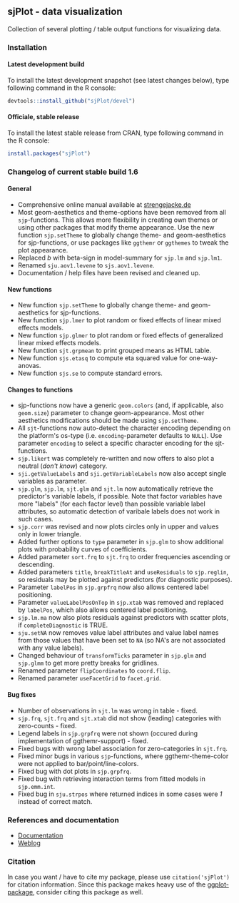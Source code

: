 sjPlot - data visualization
------------------------------------------------------------------------------
Collection of several plotting / table output functions for visualizing data.

### Installation

#### Latest development build

To install the latest development snapshot (see latest changes below), type following command in the R console:

```r
devtools::install_github("sjPlot/devel")
```

#### Officiale, stable release
To install the latest stable release from CRAN, type following command in the R console:

```r
install.packages("sjPlot")
```

### Changelog of current stable build 1.6

#### General
* Comprehensive online manual available at [strengejacke.de](http://www.strengejacke.de/sjPlot/)
* Most geom-aesthetics and theme-options have been removed from all `sjp`-functions. This allows more flexibility in creating own themes or using other packages that modify theme appearance. Use the new function `sjp.setTheme` to globally change theme- and geom-aesthetics for sjp-functions, or use packages like `ggthemr` or `ggthemes` to tweak the plot appearance.
* Replaced _b_ with beta-sign in model-summary for `sjp.lm` and `sjp.lm1`.
* Renamed `sju.aov1.levene` to `sjs.aov1.levene`.
* Documentation / help files have been revised and cleaned up.

#### New functions
* New function `sjp.setTheme` to globally change theme- and geom-aesthetics for sjp-functions.
* New function `sjp.lmer` to plot random or fixed effects of linear mixed effects models.
* New function `sjp.glmer` to plot random or fixed effects of generalized linear mixed effects models.
* New function `sjt.grpmean` to print grouped means as HTML table.
* New function `sjs.etasq` to compute eta squared value for one-way-anovas.
* New function `sjs.se` to compute standard errors.

#### Changes to functions
* sjp-functions now have a generic `geom.colors` (and, if applicable, also `geom.size`) parameter to change geom-appearance. Most other aesthetics modifications should be made using `sjp.setTheme`.
* All `sjt`-functions now auto-detect the character encoding depending on the platform's os-type (i.e. `encoding`-parameter defaults to `NULL`). Use parameter `encoding` to select a specific character encoding for the sjt-functions.
* `sjp.likert` was completely re-written and now offers to also plot a neutral (_don't know_) category.
* `sji.getValueLabels` and `sji.getVariableLabels` now also accept single variables as parameter.
* `sjp.glm`, `sjp.lm`, `sjt.glm` and `sjt.lm` now automatically retrieve the predictor's variable labels, if possible. Note that factor variables have more "labels" (for each factor level) than possible variable label attributes, so automatic detection of varibale labels does not work in such cases.
* `sjp.corr` was revised and now plots circles only in upper and values only in lower triangle.
* Added further options to `type` parameter in `sjp.glm` to show additional plots with probability curves of coefficients.
* Added parameter `sort.frq` to `sjt.frq` to order frequencies ascending or descending.
* Added parameters `title`, `breakTitleAt` and `useResiduals` to `sjp.reglin`, so residuals may be plotted against predictors (for diagnostic purposes).
* Parameter `labelPos` in `sjp.grpfrq` now also allows centered label positioning.
* Parameter `valueLabelPosOnTop` in `sjp.xtab` was removed and replaced by `labelPos`, which also allows centered label positioning.
* `sjp.lm.ma` now also plots residuals against predictors with scatter plots, if `completeDiagnostic` is TRUE.
* `sju.setNA` now removes value label attributes and value label names from those values that have been set to `NA` (so NA's are not associated with any value labels).
* Changed behaviour of `transformTicks` parameter in `sjp.glm` and `sjp.glmm` to get more pretty breaks for gridlines.
* Renamed parameter `flipCoordinates` to `coord.flip`.
* Renamed parameter `useFacetGrid` to `facet.grid`.

#### Bug fixes
* Number of observations in `sjt.lm` was wrong in table - fixed.
* `sjp.frq`, `sjt.frq` and `sjt.xtab` did not show (leading) categories with zero-counts - fixed.
* Legend labels in `sjp.grpfrq` were not shown (occured during implementation of ggthemr-support) - fixed.
* Fixed bugs with wrong label association for zero-categories in `sjt.frq`.
* Fixed minor bugs in various `sjp`-functions, where ggthemr-theme-color were not applied to bar/point/line-colors.
* Fixed bug with dot plots in `sjp.grpfrq`.
* Fixed bug with retrieving interaction terms from fitted models in `sjp.emm.int`.
* Fixed bug in `sju.strpos` where returned indices in some cases were _1_ instead of correct match.


### References and documentation

- [Documentation](http://www.strengejacke.de/sjPlot/)
- [Weblog](http://strengejacke.wordpress.com/sjplot-r-package/)


### Citation

In case you want / have to cite my package, please use `citation('sjPlot')` for citation information. Since this package makes heavy use of the [ggplot-package](http://cran.r-project.org/web/packages/ggplot2/index.html), consider citing this package as well.
